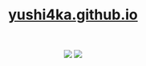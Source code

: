 <div align="center">

# [yushi4ka.github.io](https://yushi4ka.github.io/)

<string>ㅤ</string>

[![](https://img.shields.io/github/watchers/yushi4ka/yushi4ka.github.io?style=flat&label=Watchears&color=gold&logo=github)](https://github.com/yushi4ka/yushi4ka.github.io "GitHub Watchers")
[![](https://img.shields.io/github/stars/yushi4ka/yushi4ka.github.io?style=flat&label=Stars&color=gold&logo=github)](https://github.com/yushi4ka/yushi4ka.github.io/stargazers "GitHub Stars")

</div>
